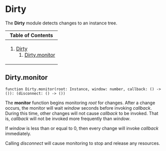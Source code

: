 # Dirty
[Dirty]: #user-content-dirty

The **Dirty** module detects changes to an instance tree.

<table>
<thead><tr><th>Table of Contents</th></tr></thead>
<tbody><tr><td>

1. [Dirty][Dirty]
	1. [Dirty.monitor][Dirty.monitor]

</td></tr></tbody>
</table>

## Dirty.monitor
[Dirty.monitor]: #user-content-dirtymonitor
```
function Dirty.monitor(root: Instance, window: number, callback: () -> ()): (disconnect: () -> ())
```

The **monitor** function begins monitoring *root* for changes. After a
change occurs, the monitor will wait *window* seconds before invoking
*callback*. During this time, other changes will not cause *callback* to be
invoked. That is, *callback* will not be invoked more frequently than
*window*.

If *window* is less than or equal to 0, then every change will invoke
*callback* immediately.

Calling *disconnect* will cause monitoring to stop and release any resources.

